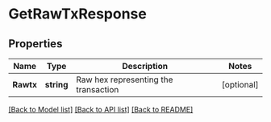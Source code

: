 # GetRawTxResponse

## Properties
Name | Type | Description | Notes
------------ | ------------- | ------------- | -------------
**Rawtx** | **string** | Raw hex representing the transaction | [optional] 

[[Back to Model list]](../README.md#documentation-for-models) [[Back to API list]](../README.md#documentation-for-api-endpoints) [[Back to README]](../README.md)


